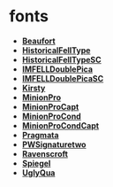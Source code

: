 <!-- generated by markdown-notes-tree -->

# fonts

<!-- optional markdown-notes-tree directory description starts here -->

<!-- optional markdown-notes-tree directory description ends here -->

- [**Beaufort**](Beaufort)
- [**HistoricalFellType**](HistoricalFellType)
- [**HistoricalFellTypeSC**](HistoricalFellTypeSC)
- [**IMFELLDoublePica**](IMFELLDoublePica)
- [**IMFELLDoublePicaSC**](IMFELLDoublePicaSC)
- [**Kirsty**](Kirsty)
- [**MinionPro**](MinionPro)
- [**MinionProCapt**](MinionProCapt)
- [**MinionProCond**](MinionProCond)
- [**MinionProCondCapt**](MinionProCondCapt)
- [**Pragmata**](Pragmata)
- [**PWSignaturetwo**](PWSignaturetwo)
- [**Ravenscroft**](Ravenscroft)
- [**Spiegel**](Spiegel)
- [**UglyQua**](UglyQua)
